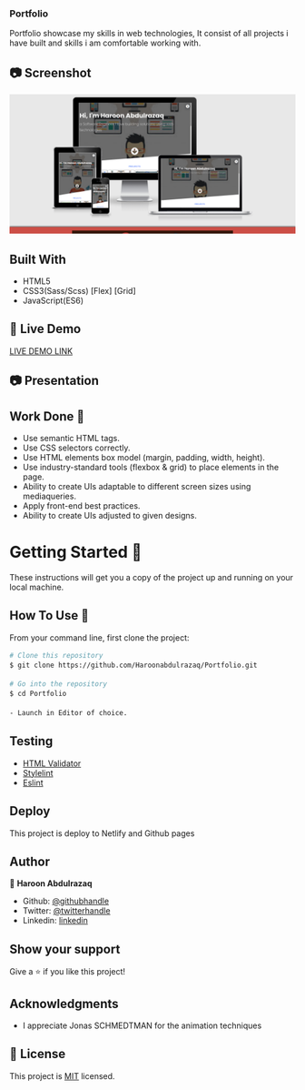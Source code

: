 ### Portfolio

Portfolio showcase my skills in web technologies,
It consist of all projects i have built and skills i am comfortable working with.

## :camera: Screenshot 
![screenshot](./assets/image/portfolio.png)
 
## Built With

- HTML5
- CSS3(Sass/Scss)
      [Flex]
      [Grid]
- JavaScript(ES6)

## :rocket: Live Demo
[LIVE DEMO LINK](https://haroonabdulrazaq.github.io/Portfolio/)

## :camera: Presentation 


## Work Done 🔧

- Use semantic HTML tags.
- Use CSS selectors correctly.
- Use HTML elements box model (margin, padding, width, height).
- Use industry-standard tools (flexbox & grid) to place elements in the page.
- Ability to create UIs adaptable to different screen sizes using mediaqueries.
- Apply front-end best practices.
- Ability to create UIs adjusted to given designs.

# Getting Started 🚀

These instructions will get you a copy of the project up and running on your local machine.

## How To Use 🔧

From your command line, first clone the project:  

```bash
# Clone this repository
$ git clone https://github.com/Haroonabdulrazaq/Portfolio.git

# Go into the repository
$ cd Portfolio

- Launch in Editor of choice.

```
## Testing

- [HTML Validator](https://validator.w3.org/)
- [Stylelint](https://github.com/microverseinc/linters-config/tree/master/javascript)
- [Eslint](https://github.com/microverseinc/linters-config/tree/master/javascript)

## Deploy
This project is deploy to Netlify and Github pages

## Author

👤 **Haroon Abdulrazaq**

- Github: [@githubhandle](https://github.com/Haroonabdulrazaq)
- Twitter: [@twitterhandle](https://twitter.com/hanq_o)
- Linkedin: [linkedin](https://www.linkedin.com/in/haroonabdulrazaq)

## Show your support

Give a ⭐️ if you like this project!

## Acknowledgments
- I appreciate Jonas SCHMEDTMAN for the animation techniques

## 📝 License

This project is [MIT](lic.url) licensed.

